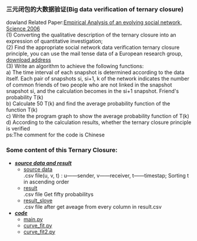 ### 三元闭包的大数据验证(Big data verification of ternary closure)
dowland Related Paper:[Empirical Analysis of an evolving social network, Science 2006](https://github.com/JeriYang/Verification-of-Ternary-Closure/blob/master/Empirical%20Analysis%20of%20an%20evolving%20social%20network.pdf)<br>
(1) Converting the qualitative description of the ternary closure into an expression of quantitative investigation;<br>
(2) Find the appropriate social network data verification ternary closure principle, you can use the mail tense data of a European research group, [download address](http://snap.stanford.edu/data/email-Eu-core-temporal.html)<br>
(3) Write an algorithm to achieve the following functions:<br>
	a) The time interval of each snapshot is determined according to the data itself. Each pair of snapshots si, si+1, k of the network indicates the number of common friends of two people who are not linked in the snapshot snapshot si, and the calculation becomes in the si+1 snapshot. Friend's probability T(k)<br>
	b) Calculate 50 T(k) and find the average probability function of the function T(k)<br>
	c) Write the program graph to show the average probability function of T(k)<br>
	d) According to the calculation results, whether the ternary closure principle is verified<br>
ps:The comment for the code is Chinese<br>

### Some content of this Ternary Closure:
* [***source data and result***](https://github.com/JeriYang/Verification-of-Ternary-Closure/tree/master/source_data_and_result)
  * [source data](https://github.com/JeriYang/Verification-of-Ternary-Closure/raw/master/source_data_and_result/email-Eu-core-temporal.csv)<br>
  .csv file(u, v, t) : u——sender, v——receiver, t——timestap; Sorting t in ascending order<br>
  * [result](https://github.com/JeriYang/Verification-of-Ternary-Closure/raw/master/source_data_and_result/result.csv)<br>
  .csv file Get fifty probabilitys<br>
  * [result_slove](https://github.com/JeriYang/Verification-of-Ternary-Closure/raw/master/source_data_and_result/result_slove.csv)<br>
  .csv file after get aveage from every column in result.csv<br>
* [***code***](https://github.com/JeriYang/Verification-of-Ternary-Closure/tree/master/code)
  * [main.py](https://github.com/JeriYang/Verification-of-Ternary-Closure/tree/master/code/main.py)
  * [curve_fit.py](https://github.com/JeriYang/Verification-of-Ternary-Closure/tree/master/code/curve_fit.py)
  * [curve_fit2.py](https://github.com/JeriYang/Verification-of-Ternary-Closure/tree/master/code/curve_fit2.py)